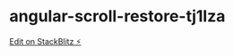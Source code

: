 # angular-scroll-restore-tj1lza

[Edit on StackBlitz ⚡️](https://stackblitz.com/edit/angular-scroll-restore-tj1lza)
